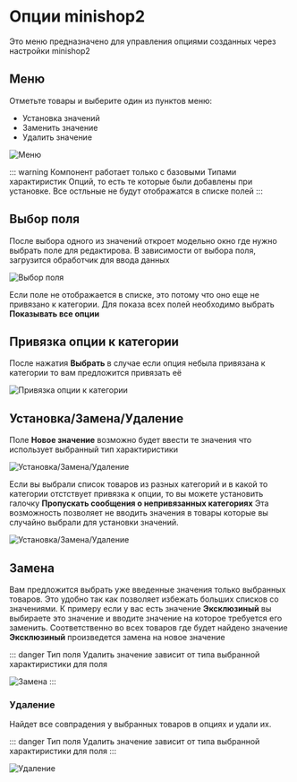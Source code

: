 # Опции minishop2

Это меню предназначено для управления опциями созданных через настройки minishop2

## Меню

Отметьте товары и выберите один из пунктов меню:

- Установка значений
- Заменить значение
- Удалить значение

![Меню](https://file.modx.pro/files/8/d/6/8d615eb1b3d4d7204c6036e9c5c8811c.png)

::: warning
Компонент работает только с базовыми Типами характиристик Опций, то есть те которые были добавлены при установке. Все остльные не будут отображатся в списке полей
:::

## Выбор поля

После выбора одного из значений откроет модельно окно где нужно выбрать поле для редактирова.
В зависимости от выбора поля, загрузится обработчик для ввода данных

![Выбор поля](https://file.modx.pro/files/5/7/3/57310abfc61f6cbd0650afa4d9d10e8b.png)

Если поле не отображается в списке, это потому что оно еще не привязано к категории.
Для показа всех полей необходимо выбрать **Показывать все опции**

## Привязка опции к категории

После нажатия **Выбрать** в случае если опция небыла привязана к категории то вам предложится привязать её

![Привязка опции к категории](https://file.modx.pro/files/f/4/1/f41ad25f71cfb5a467cb5581ba830ba7.png)

## Установка/Замена/Удаление

Поле **Новое значение** возможно будет ввести те значения что использует выбранный тип характиристики

![Установка/Замена/Удаление](https://file.modx.pro/files/1/9/8/19830859d17b06798e6693a4e988254d.png)

Если вы выбрали список товаров из разных категорий и в какой то категории отстствует привязка к опции, то вы можете установить галочку **Пропускать сообщения о непривязанных категориях**
Эта возможность позволяет не вводить значения в товары которые вы случайно выбрали для установки значений.

![Установка/Замена/Удаление](https://file.modx.pro/files/3/1/2/3129eff35aba7449f9ac003d7f0ede1c.png)

## Замена

Вам предложится выбрать уже введенные значения только выбранных товаров. Это удобно так как позволяет избежать больших списков со значениями.
К примеру если у вас есть значение **Эксклюзиный** вы выбираете это значение и вводите значение на которое требуется его заменить.
Соответственно во всех товаров где будет найдено значение **Эксклюзиный** произведется замена на новое значение

::: danger
Тип поля Удалить значение зависит от типа выбранной характиристики для поля

![Замена](https://file.modx.pro/files/1/5/b/15bf0fcd3aad05588e4532d2c0323903.png)
:::

### Удаление

Найдет все совпрадения у выбранных товаров в опциях и удали их.

::: danger
Тип поля Удалить значение зависит от типа выбранной характиристики для поля
:::

![Удаление](https://file.modx.pro/files/3/8/1/381ca9d7690165f1ef6a3536fd21cd2e.png)
